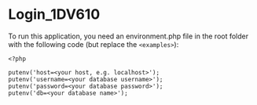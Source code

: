# Login_1DV610

To run this application, you need an environment.php file in the root folder with the following code (but replace the `<examples>`):

`<?php`


`putenv('host=<your host, e.g. localhost>');`<br/>
`putenv('username=<your database username>');`<br/>
`putenv('password=<your database password>');`<br/>
`putenv('db=<your database name>');`<br/>

